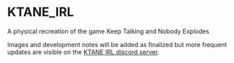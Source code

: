 # KTANE_IRL
A physical recreation of the game Keep Talking and Nobody Explodes

Images and development notes will be added as finalized but more frequent updates are visible on the [KTANE IRL discord server](https://discord.gg/nVypDvg).
